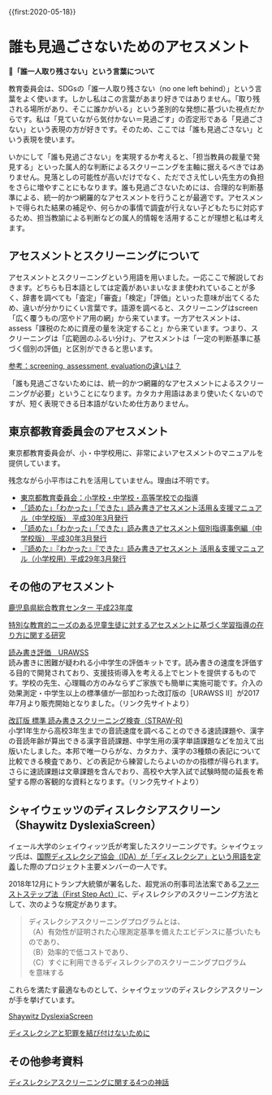 {{first:2020-05-18}}

# 誰も見過ごさないためのアセスメント

<div class="tips">
<strong>🔎「誰一人取り残さない」という言葉について</strong>

教育委員会は、SDGsの「誰一人取り残さない（no one left behind）」という言葉をよく使います。しかし私はこの言葉があまり好きではありません。「取り残される場所があり、そこに誰かがいる」という差別的な発想に基づいた視点だからです。私は「見ていながら気付かない＝見過ごす」の否定形である「見過ごさない」という表現の方が好きです。そのため、ここでは「誰も見過ごさない」という表現を使います。

</div>

いかにして「誰も見過ごさない」を実現するか考えると、「担当教員の裁量で発見する」といった属人的な判断によるスクリーニングを主軸に据えるべきではありません。見落としの可能性が高いだけでなく、ただでさえ忙しい先生方の負担をさらに増やすことにもなります。誰も見過ごさないためには、合理的な判断基準による、統一的かつ網羅的なアセスメントを行うことが最適です。アセスメントで得られた結果の補足や、何らかの事情で調査が行えない子どもたちに対応するため、担当教諭による判断などの属人的情報を活用することが理想と私は考えます。

## アセスメントとスクリーニングについて
アセスメントとスクリーニングという用語を用いました。一応ここで解説しておきます。どちらも日本語としては定義があいまいなまま使われていることが多く、辞書を調べても「査定」「審査」「検定」「評価」といった意味が出てくるため、違いが分かりにくい言葉です。語源を調べると、スクリーニングはscreen「広く覆うもの/窓やドア用の網」から来ています。一方アセスメントは、assess「課税のために資産の量を決定すること」から来ています。つまり、スクリーニングは「広範囲のふるい分け」、アセスメントは「一定の判断基準に基づく個別の評価」と区別ができると思います。

[参考：screening, assessment, evaluationの違いは？](https://www.continued.com/early-childhood-education/ask-the-experts/what-s-difference-in-screening-23019)

「誰も見過ごさないためには、統一的かつ網羅的なアセスメントによるスクリーニングが必要」ということになります。カタカナ用語はあまり使いたくないのですが、短く表現できる日本語がないため仕方ありません。

## 東京都教育委員会のアセスメント
東京都教育委員会が、小・中学校用に、非常によいアセスメントのマニュアルを提供しています。

残念ながら小平市はこれを活用していません。理由は不明です。

- [東京都教育委員会：小学校・中学校・高等学校での指導](https://www.kyoiku.metro.tokyo.lg.jp/school/document/special_needs_education/guideline.html)
- [「読めた」「わかった」「できた」読み書きアセスメント活用＆支援マニュアル（中学校版） 平成30年3月発行](https://www.kyoiku.metro.tokyo.lg.jp/school/document/special_needs_education/assessment_manual.html)
- [「読めた」「わかった」「できた」読み書きアセスメント個別指導事例編（中学校版） 平成30年3月発行](https://www.kyoiku.metro.tokyo.lg.jp/school/document/special_needs_education/assessment_example.html)
- [『読めた』『わかった』『できた』読み書きアセスメント 活用＆支援マニュアル（小学校用）平成29年3月発行](https://www.kyoiku.metro.tokyo.lg.jp/school/document/special_needs_education/files/guideline/yomikakiasesumento.pdf)

## その他のアセスメント

[鹿児島県総合教育センター 平成23年度](http://www.edu.pref.kagoshima.jp/research/result/kiyou/nennjibetu/h23/H23%20tokubetusienn%20kiyou/top.html)

[特別な教育的ニーズのある児童生徒に対するアセスメントに基づく学習指導の在り方に関する研究](http://www.edu.pref.kagoshima.jp/research/result/kiyou/nennjibetu/h23/H23%20tokubetusienn%20kiyou/pdf/H23tokubetusienn.pdf)

[読み書き評価　URAWSS](https://www.atac-lab-shop.com/?mode=cate&cbid=2217862&csid=0)  
読み書きに困難が疑われる小中学生の評価キットです。読み書きの速度を評価する目的で開発されており、支援技術導入を考える上でヒントを提供するものです。学校の先生、心理職の方のみならずご家族でも簡単に実施可能です。介入の効果測定・中学生以上の標準値が一部加わった改訂版の［URAWSS II］が2017年7月より販売開始となりました。（リンク先サイトより）

[改訂版 標準 読み書きスクリーニング検査（STRAW-R)](https://www.intern.co.jp/?p=2759)  
小学1年生から高校3年生までの音読速度を調べることのできる速読課題や、漢字の音読年齢が算出できる漢字音読課題、中学生用の漢字単語課題などを加えて出版いたしました。本邦で唯一ひらがな、カタカナ、漢字の3種類の表記について比較できる検査であり、どの表記から練習したらよいのかの指標が得られます。さらに速読課題は文章課題を含んでおり、高校や大学入試で試験時間の延長を希望する際の客観的な資料となります。（リンク先サイトより）

## シャイウェッツのディスレクシアスクリーン（Shaywitz DyslexiaScreen）
イェール大学のシェイウィッツ氏が考案したスクリーニングです。シャイウェッツ氏は、[国際ディスレクシア協会（IDA）が「ディスレクシア」という用語を定義](../what-is-dyslexia/ida-definition.md)した際のプロジェクト主要メンバーの一人です。

2018年12月にトランプ大統領が署名した、超党派の刑事司法法案である[ファーストステップ法（First Step Act）](https://en.wikipedia.org/wiki/First_Step_Act)に、ディスレクシアのスクリーニング方法として、次のような規定があります。


> ディスレクシアスクリーニングプログラムとは、  
（A）有効性が証明された心理測定基準を備えたエビデンスに基づいたものであり、  
（B）効率的で低コストであり、  
（C）すぐに利用できるディスレクシアのスクリーニングプログラム  
を意味する

これらを満たす最適なものとして、シャイウェッツのディスレクシアスクリーンが手を挙げています。

[Shaywitz DyslexiaScreen](http://dyslexia.yale.edu/resources/educators/instruction/shaywitz-dyslexiascreen/)

[ディスレクシアと犯罪を結び付けないために](https://www.prisonlegalnews.org/news/2019/aug/6/correlation-between-dyslexia-and-criminal-behavior-first-step-act-require-screening-treatment/)

## その他参考資料

[ディスレクシアスクリーニングに関する4つの神話](https://www.researchgate.net/publication/319255004_VanDerHeyden_A_M_Burns_M_K_2017_Four_Dyslexia_screening_myths_that_cause_more_harm_than_good_in_preventing_reading_failure_and_what_you_can_do_instead_National_Association_of_School_Psychologists_Comm)